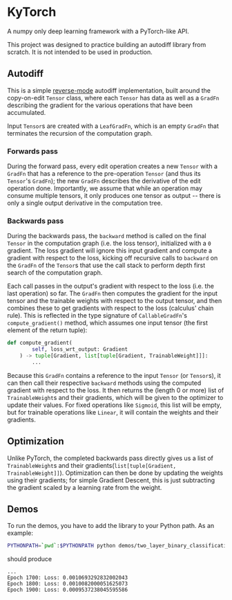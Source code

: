 # KyTorch

A numpy only deep learning framework with a PyTorch-like API.

This project was designed to practice building an autodiff library from scratch. It is not intended to be used in production.

## Autodiff

This is a simple [reverse-mode](https://en.wikipedia.org/wiki/Automatic_differentiation#Forward_and_reverse_accumulation) autodiff implementation, built around the copy-on-edit `Tensor` class, where each `Tensor` has data as well as a `GradFn` describing the gradient for the various operations that have been accumulated.

Input `Tensor`s are created with a `LeafGradFn`, which is an empty `GradFn` that terminates the recursion of the computation graph.

### Forwards pass

During the forward pass, every edit operation creates a new `Tensor` with a `GradFn` that has a reference to the pre-operation `Tensor` (and thus its `Tensor`'s `GradFn`); the new `GradFn` describes the derivative of the edit operation done. Importantly, we assume that while an operation may consume multiple tensors, it only produces one tensor as output -- there is only a single output derivative in the computation tree.

### Backwards pass

During the backwards pass, the `backward` method is called on the final `Tensor` in the computation graph (i.e. the loss tensor), initialized with a `0` gradient. The loss gradient will ignore this input gradient and compute a gradient with respect to the loss, kicking off recursive calls to `backward` on the `GradFn` of the `Tensor`s that use the call stack to perform depth first search of the computation graph.

Each call passes in the output's gradient with respect to the loss (i.e. the last operation) so far. The `GradFn` then computes the gradient for the input tensor and the trainable weights with respect to the output tensor, and then combines these to get gradients with respect to the loss (calculus' chain rule). This is reflected in the type signature of `CallableGradFn`'s `compute_gradient()` method, which assumes one input tensor (the first element of the return tuple):

```python
def compute_gradient(
        self, loss_wrt_output: Gradient
    ) -> tuple[Gradient, list[tuple[Gradient, TrainableWeight]]]:
        ...
```

Because this `GradFn` contains a reference to the input `Tensor` (or `Tensor`s), it can then call their respective `backward` methods using the computed gradient with respect to the loss. It then returns the (length 0 or more) list of `TrainableWeight`s and their gradients, which will be given to the optimizer to update their values. For fixed operations like `Sigmoid`, this list will be empty, but for trainable operations like `Linear`, it will contain the weights and their gradients.

## Optimization

Unlike PyTorch, the completed backwards pass directly gives us a list of `TrainableWeight`s and their gradients(`list[tuple[Gradient, TrainableWeight]]`). Optimization can then be done by updating the weights using their gradients; for simple Gradient Descent, this is just subtracting the gradient scaled by a learning rate from the weight.

## Demos

To run the demos, you have to add the library to your Python path. As an example:

```bash
PYTHONPATH=`pwd`:$PYTHONPATH python demos/two_layer_binary_classification.py 
```

should produce

```
...
Epoch 1700: Loss: 0.0010693292832002043
Epoch 1800: Loss: 0.0010082000051625073
Epoch 1900: Loss: 0.0009537238045595586
```

